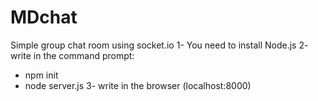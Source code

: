 # MDchat
Simple group chat room using socket.io
1- You need to install Node.js
2- write in the command prompt:
- npm init
- node server.js
3- write in the browser (localhost:8000)

